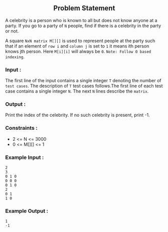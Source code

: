 <h2 align="center">Problem Statement</h2>

A celebrity is a person who is known to all but does not know anyone at a party. If you go to a party of `N` people, find if there is a celebrity in the party or not.

A square `NxN matrix M[][]` is used to represent people at the party such that if an element of `row i` and `column j`  is set to `1` it means ith person knows jth person. Here `M[i][i]` will always be `0`.
`Note: Follow 0 based indexing`.

### Input :
The first line of the input contains a single integer `T` denoting the number of `test cases`. The description of `T` test cases follows.The first line of each test case contains a single integer `N`. The next `N` lines describe the `matrix`.

### Output :
Print the index of the celebrity. If no such celebrity is present, print -1.

### Constraints :
<ul>
  <li>2 <= N <= 3000</li>
  <li>0 <= M[][] <= 1</li>
</ul>

### Example Input :
```
2
3
0 1 0
0 0 0
0 1 0
2
0 1
1 0
```

### Example Output :
```
1
-1
```
